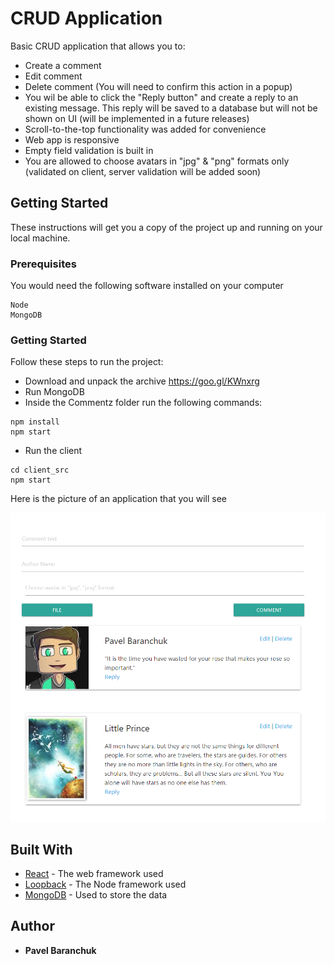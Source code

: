 # CRUD Application

Basic CRUD application that allows you to:
* Create a comment
* Edit comment
* Delete comment (You will need to confirm this action in a popup)
* You wil be able to click the "Reply button" and create a reply to an existing message. This reply will be saved to a database but will not be shown on UI (will be implemented in a future releases)
* Scroll-to-the-top functionality was added for convenience
* Web app is responsive
* Empty field validation is built in
* You are allowed to choose avatars in "jpg" & "png" formats only (validated on client, server validation will be added soon)

## Getting Started

These instructions will get you a copy of the project up and running on your local machine.

### Prerequisites

You would need the following software installed on your computer

```
Node
MongoDB
```

### Getting Started

Follow these steps to run the project:

* Download and unpack the archive https://goo.gl/KWnxrg
* Run MongoDB
* Inside the Commentz folder run the following commands:

```
npm install
npm start
```
* Run the client
```
cd client_src
npm start
```

Here is the picture of an application that you will see 

<p align="center">
  <img src="example.png" width="750" title="CRUD app">
</p>

## Built With

* [React](https://reactjs.org/) - The web framework used
* [Loopback](https://loopback.io/) - The Node framework used
* [MongoDB](https://www.mongodb.com/) - Used to store the data

## Author

* **Pavel Baranchuk**
